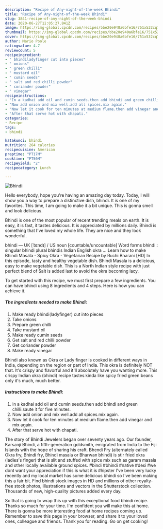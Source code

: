 ```yaml
---
description: "Recipe of Any-night-of-the-week Bhindi"
title: "Recipe of Any-night-of-the-week Bhindi"
slug: 3841-recipe-of-any-night-of-the-week-bhindi
date: 2020-06-27T12:05:27.841Z
image: https://img-global.cpcdn.com/recipes/bbe20e940a6bfe16/751x532cq70/bhindi-recipe-main-photo.jpg
thumbnail: https://img-global.cpcdn.com/recipes/bbe20e940a6bfe16/751x532cq70/bhindi-recipe-main-photo.jpg
cover: https://img-global.cpcdn.com/recipes/bbe20e940a6bfe16/751x532cq70/bhindi-recipe-main-photo.jpg
author: Mario Poole
ratingvalue: 4.7
reviewcount: 5
recipeingredient:
- " bhindiladyfinger cut into pieces"
- " onions"
- " green chilli"
- " mustard oil"
- " cumin seeds"
- " salt and red chilli powder"
- " coriander powder"
- " vinegar"
recipeinstructions:
- "In a kadhai add oil and cumin seeds.then add bhindi and green chilli.saute it for five minutes."
- "Now add onion and mix well.add all spices.mix again."
- "Now let it cook for ten minutes at medium flame.then add vinegar and mix again."
- "After that serve hot with chapati."
categories:
- Recipe
tags:
- bhindi

katakunci: bhindi 
nutrition: 264 calories
recipecuisine: American
preptime: "PT17M"
cooktime: "PT50M"
recipeyield: "2"
recipecategory: Lunch

---
```



![Bhindi](https://img-global.cpcdn.com/recipes/bbe20e940a6bfe16/751x532cq70/bhindi-recipe-main-photo.jpg)

Hello everybody, hope you're having an amazing day today. Today, I will show you a way to prepare a distinctive dish, bhindi. It is one of my favorites. This time, I am going to make it a bit unique. This is gonna smell and look delicious.

Bhindi is one of the most popular of recent trending meals on earth. It is easy, it is fast, it tastes delicious. It is appreciated by millions daily. Bhindi is something that I've loved my whole life. They are nice and they look wonderful.

bhindi — UK [ˈbɪndɪ] / US noun [countable/uncountable] Word forms bhindi : singular bhindi plural bhindis Indian English okra … Learn how to make Bhindi Masala - Spicy Okra - Vegetarian Recipe by Ruchi Bharani [HD] In this episode, tasty and healthy vegetable dish. Bhindi Masala is a delicious, easy to make vegetable dish. This is a North Indian style recipe with just perfect blend of Salt is added last to avoid the okra becoming lacy.


To get started with this recipe, we must first prepare a few ingredients. You can have bhindi using 8 ingredients and 4 steps. Here is how you can achieve it.

<!--inarticleads1-->

##### The ingredients needed to make Bhindi:

1. Make ready  bhindi(ladyfinger) cut into pieces
1. Take  onions
1. Prepare  green chilli
1. Take  mustard oil
1. Make ready  cumin seeds
1. Get  salt and red chilli powder
1. Get  coriander powder
1. Make ready  vinegar


Bhindi also known as Okra or Lady finger is cooked in different ways in India, depending on the region or part of India. This okra is definitely NOT that. It&#39;s crispy and flavorful and it&#39;ll absolutely have you wanting more. This crispy Indian okra (bhindi) recipe tastes kinda like spicy fried green beans only it&#39;s much, much better. 

<!--inarticleads2-->

##### Instructions to make Bhindi:

1. In a kadhai add oil and cumin seeds.then add bhindi and green chilli.saute it for five minutes.
1. Now add onion and mix well.add all spices.mix again.
1. Now let it cook for ten minutes at medium flame.then add vinegar and mix again.
1. After that serve hot with chapati.


The story of Bhindi Jewelers began over seventy years ago. Our founder, Karsanji Bhindi, a fifth-generation goldsmith, emigrated from India to the Fiji Islands with the hope of sharing his craft. Bhendi Fry (alternately called Okra fry, Bhindi fry, Bhindi masala or Bharwan bhindi) is stir fried okra (ladies&#39;s finger) that is slit and stuffed with spice mix such as garam masala and other locally available ground spices. #bindi #bhindi #native #desi #we dont want your appreciation if this is what it is #hipster I&#39;ve been very lucky recently and my local market has some delicious bhindi so I&#39;ve been making this a fair bit. Find bhindi stock images in HD and millions of other royalty-free stock photos, illustrations and vectors in the Shutterstock collection. Thousands of new, high-quality pictures added every day. 

So that is going to wrap this up with this exceptional food bhindi recipe. Thanks so much for your time. I'm confident you will make this at home. There is gonna be more interesting food at home recipes coming up. Remember to save this page in your browser, and share it to your loved ones, colleague and friends. Thank you for reading. Go on get cooking!
